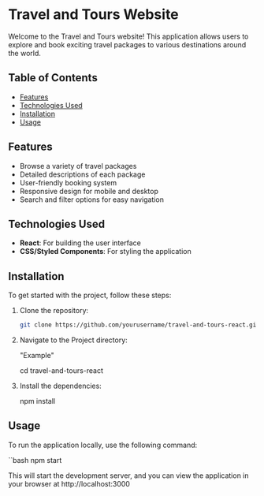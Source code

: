 # Travel and Tours Website

Welcome to the Travel and Tours website! This application allows users to explore and book exciting travel packages to various destinations around the world.

## Table of Contents

- [Features](#features)
- [Technologies Used](#technologies-used)
- [Installation](#installation)
- [Usage](#usage)

## Features

- Browse a variety of travel packages
- Detailed descriptions of each package
- User-friendly booking system
- Responsive design for mobile and desktop
- Search and filter options for easy navigation

## Technologies Used

- **React**: For building the user interface
- **CSS/Styled Components**: For styling the application

## Installation

To get started with the project, follow these steps:

1. Clone the repository:

   ```bash
   git clone https://github.com/yourusername/travel-and-tours-react.git

2. Navigate to the Project directory:

    "Example"

    cd travel-and-tours-react

3. Install the dependencies:

    npm install

## Usage

To run the application locally, use the following command:

``bash
npm start

This will start the development server, and you can view the application in your browser at http://localhost:3000